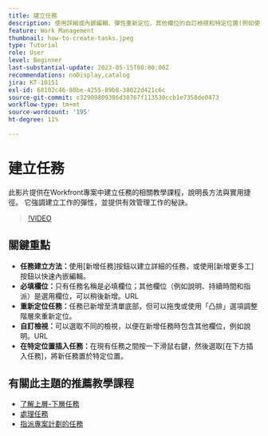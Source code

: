 ```yaml
---
title: 建立任務
description: 使用詳細或內嵌編輯、彈性重新定位、其他欄位的自訂檢視和特定位置(例如使用Workfront中的「在下方插入任務」)的選項，簡化任務建立。
feature: Work Management
thumbnail: how-to-create-tasks.jpeg
type: Tutorial
role: User
level: Beginner
last-substantial-update: 2023-05-15T00:00:00Z
recommendations: noDisplay,catalog
jira: KT-10151
exl-id: 68102c46-80be-4255-89b8-38022d421c6c
source-git-commit: c32909809386d30767f113530ccb1e7358de0473
workflow-type: tm+mt
source-wordcount: '195'
ht-degree: 11%

---
```


# 建立任務

此影片提供在Workfront專案中建立任務的相關教學課程，說明長方法與實用捷徑。 它強調建立工作的彈性，並提供有效管理工作的秘訣。


>[!VIDEO](https://video.tv.adobe.com/v/3419372/?quality=12&learn=on&enablevpops)

## 關鍵重點

* **任務建立方法：**&#x200B;使用[新增任務]按鈕以建立詳細的任務，或使用[新增更多工]按鈕以快速內嵌編輯。
* **必填欄位：**&#x200B;只&#x200B;有任務名稱是必填欄位；其他欄位（例如說明、持續時間和指派）是選用欄位，可以稍後新增。&#x200B;URL
* **重新定位任務：**&#x200B;任務已新增至清單底部，但可以拖曳或使用「凸排」選項調整階層來重新定位。
* **自訂檢視：**&#x200B;可以選取不同的檢視，以便在新增任務時包含其他欄位，例如說明。&#x200B;URL
* **在特定位置插入任務：**&#x200B;在現有任務之間按&#x200B;一下滑鼠右鍵，然後選取[在下方插入任務]，將新任務置於特定位置。


## 有關此主題的推薦教學課程

* [了解上層-下層任務](/help/manage-work/tasks/understand-parent-child-tasks.md)
* [處理任務](/help/manage-work/tasks/work-with-tasks.md)
* [指派專案計劃的任務](/help/manage-work/tasks/assign-tasks-from-the-project-plan.md)
